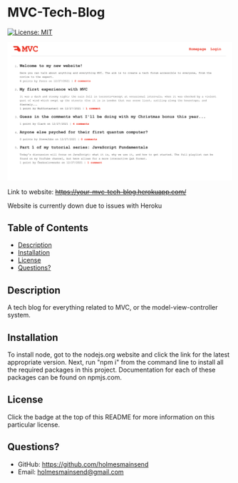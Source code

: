# MVC-Tech-Blog

[![License: MIT](https://img.shields.io/badge/License-MIT-yellow.svg)](https://opensource.org/licenses/MIT)

![Screenshot of Website](public/MVC_capture.png)

Link to website: ~~https://your-mvc-tech-blog.herokuapp.com/~~

Website is currently down due to issues with Heroku

  ## Table of Contents
  * [Description](#description)
  * [Installation](#installation)
  * [License](#license)
  * [Questions?](#questions?)


## Description
A tech blog for everything related to MVC, or the model-view-controller system.

## Installation
  To install node, got to the nodejs.org website and click the link for the latest appropriate version. Next, run "npm i" from the command line to install all the required packages in this project. Documentation for each of these packages can be found on npmjs.com.


## License
  Click the badge at the top of this README for more information on this particular license.


## Questions?
  * GitHub: https://github.com/holmesmainsend
  * Email: holmesmainsend@gmail.com
